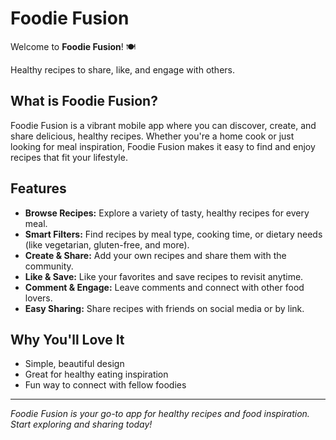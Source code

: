 # Foodie Fusion

Welcome to **Foodie Fusion**! 🍽️

Healthy recipes to share, like, and engage with others.

## What is Foodie Fusion?
Foodie Fusion is a vibrant mobile app where you can discover, create, and share delicious, healthy recipes. Whether you're a home cook or just looking for meal inspiration, Foodie Fusion makes it easy to find and enjoy recipes that fit your lifestyle.

## Features
- **Browse Recipes:** Explore a variety of tasty, healthy recipes for every meal.
- **Smart Filters:** Find recipes by meal type, cooking time, or dietary needs (like vegetarian, gluten-free, and more).
- **Create & Share:** Add your own recipes and share them with the community.
- **Like & Save:** Like your favorites and save recipes to revisit anytime.
- **Comment & Engage:** Leave comments and connect with other food lovers.
- **Easy Sharing:** Share recipes with friends on social media or by link.

## Why You'll Love It
- Simple, beautiful design
- Great for healthy eating inspiration
- Fun way to connect with fellow foodies

---

*Foodie Fusion is your go-to app for healthy recipes and food inspiration. Start exploring and sharing today!* 